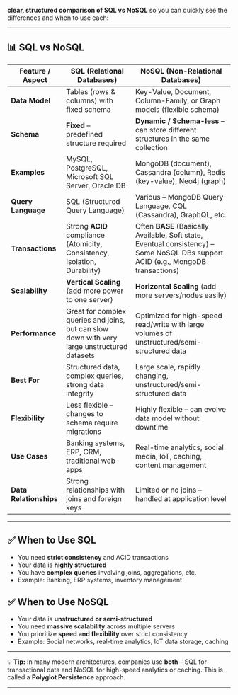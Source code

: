 **clear, structured comparison of SQL vs NoSQL** so you can quickly see the differences and when to use each:

---

## 📊 **SQL vs NoSQL**

| Feature / Aspect       | **SQL (Relational Databases)**                                                               | **NoSQL (Non-Relational Databases)**                                                                                              |
| ---------------------- | -------------------------------------------------------------------------------------------- | --------------------------------------------------------------------------------------------------------------------------------- |
| **Data Model**         | Tables (rows & columns) with fixed schema                                                    | Key-Value, Document, Column-Family, or Graph models (flexible schema)                                                             |
| **Schema**             | **Fixed** – predefined structure required                                                    | **Dynamic / Schema-less** – can store different structures in the same collection                                                 |
| **Examples**           | MySQL, PostgreSQL, Microsoft SQL Server, Oracle DB                                           | MongoDB (document), Cassandra (column), Redis (key-value), Neo4j (graph)                                                          |
| **Query Language**     | SQL (Structured Query Language)                                                              | Various – MongoDB Query Language, CQL (Cassandra), GraphQL, etc.                                                                  |
| **Transactions**       | Strong **ACID** compliance (Atomicity, Consistency, Isolation, Durability)                   | Often **BASE** (Basically Available, Soft state, Eventual consistency) – Some NoSQL DBs support ACID (e.g., MongoDB transactions) |
| **Scalability**        | **Vertical Scaling** (add more power to one server)                                          | **Horizontal Scaling** (add more servers/nodes easily)                                                                            |
| **Performance**        | Great for complex queries and joins, but can slow down with very large unstructured datasets | Optimized for high-speed read/write with large volumes of unstructured/semi-structured data                                       |
| **Best For**           | Structured data, complex queries, strong data integrity                                      | Large scale, rapidly changing, unstructured/semi-structured data                                                                  |
| **Flexibility**        | Less flexible – changes to schema require migrations                                         | Highly flexible – can evolve data model without downtime                                                                          |
| **Use Cases**          | Banking systems, ERP, CRM, traditional web apps                                              | Real-time analytics, social media, IoT, caching, content management                                                               |
| **Data Relationships** | Strong relationships with joins and foreign keys                                             | Limited or no joins – handled at application level                                                                                |

---

## ✅ **When to Use SQL**

* You need **strict consistency** and ACID transactions
* Your data is **highly structured**
* You have **complex queries** involving joins, aggregations, etc.
* Example: Banking, ERP systems, inventory management

## ✅ **When to Use NoSQL**

* Your data is **unstructured or semi-structured**
* You need **massive scalability** across multiple servers
* You prioritize **speed and flexibility** over strict consistency
* Example: Social networks, real-time analytics, IoT data storage, caching

---

💡 **Tip:**
In many modern architectures, companies use **both** – SQL for transactional data and NoSQL for high-speed analytics or caching. This is called a **Polyglot Persistence** approach.

---

